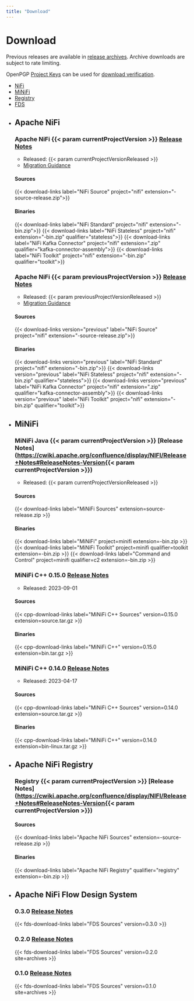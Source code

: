 ```yaml
---
title: "Download"
---
```


# Download

Previous releases are available in [release archives](https://archive.apache.org/dist/nifi/). Archive downloads are
subject to rate limiting.

OpenPGP [Project Keys](https://downloads.apache.org/nifi/KEYS) can be used for
[download verification](https://www.apache.org/info/verification.html).

<ul class="uk-tab" uk-switcher>
  <li><a class="uk-active" href="#nifi">NiFi</a></li>
  <li><a href="#minifi">MiNiFi</a></li>
  <li><a href="#registry">Registry</a></li>
  <li><a href="#fds">FDS</a></li>
</ul>

<ul class="uk-switcher">
  <li>

## Apache NiFi

### Apache NiFi {{< param currentProjectVersion >}} <a href="https://cwiki.apache.org/confluence/display/NIFI/Release+Notes#ReleaseNotes-Version{{< param currentProjectVersion >}}">Release Notes</a>

- Released: {{< param currentProjectVersionReleased >}}
- [Migration Guidance](https://cwiki.apache.org/confluence/display/NIFI/Migration+Guidance)

#### Sources
{{< download-links label="NiFi Source" project="nifi" extension="-source-release.zip">}}
#### Binaries
{{< download-links label="NiFi Standard" project="nifi" extension="-bin.zip">}}
{{< download-links label="NiFi Stateless" project="nifi" extension="-bin.zip" qualifier="stateless">}}
{{< download-links label="NiFi Kafka Connector" project="nifi" extension=".zip" qualifier="kafka-connector-assembly">}}
{{< download-links label="NiFi Toolkit" project="nifi" extension="-bin.zip" qualifier="toolkit">}}
### Apache NiFi {{< param previousProjectVersion >}} <a href="https://cwiki.apache.org/confluence/display/NIFI/Release+Notes#ReleaseNotes-Version{{< param previousProjectVersion >}}">Release Notes</a>

- Released: {{< param previousProjectVersionReleased >}}
- [Migration Guidance](https://cwiki.apache.org/confluence/display/NIFI/Migration+Guidance)

#### Sources
{{< download-links version="previous" label="NiFi Source" project="nifi" extension="-source-release.zip">}}

#### Binaries
{{< download-links version="previous" label="NiFi Standard" project="nifi" extension="-bin.zip">}}
{{< download-links version="previous" label="NiFi Stateless" project="nifi" extension="-bin.zip" qualifier="stateless">}}
{{< download-links version="previous" label="NiFi Kafka Connector" project="nifi" extension=".zip" qualifier="kafka-connector-assembly">}}
{{< download-links version="previous" label="NiFi Toolkit" project="nifi" extension="-bin.zip" qualifier="toolkit">}}

</li><li>

## MiNiFi

### MiNiFi Java {{< param currentProjectVersion >}} [Release Notes](https://cwiki.apache.org/confluence/display/NIFI/Release+Notes#ReleaseNotes-Version{{< param currentProjectVersion >}})

- Released: {{< param currentProjectVersionReleased >}}
#### Sources
 {{< download-links label="MiNiFi Sources" extension=source-release.zip >}}
#### Binaries
 {{< download-links label="MiNiFi" project=minifi extension=-bin.zip >}}
 {{< download-links label="MiNiFi Toolkit" project=minifi qualifier=toolkit extension=-bin.zip >}}
 {{< download-links label="Command and Control" project=minifi qualifier=c2 extension=-bin.zip >}}

### MiNiFi C++ 0.15.0 [Release Notes](https://cwiki.apache.org/confluence/pages/viewpage.action?pageId=65145325#ReleaseNotesMiNiFi(C++)-Versioncpp-0.15.0)

- Released: 2023-09-01 
#### Sources
{{< cpp-download-links label="MiNiFi C++ Sources" version=0.15.0 extension=source.tar.gz >}}
#### Binaries
{{< cpp-download-links label="MiNiFi C++" version=0.15.0 extension=bin.tar.gz >}}

### MiNiFi C++ 0.14.0 [Release Notes](https://cwiki.apache.org/confluence/pages/viewpage.action?pageId=65145325#ReleaseNotesMiNiFi(C++)-Versioncpp-0.14.0)

- Released: 2023-04-17
#### Sources
{{< cpp-download-links label="MiNiFi C++ Sources" version=0.14.0 extension=source.tar.gz >}}
#### Binaries
{{< cpp-download-links label="MiNiFi C++" version=0.14.0 extension=bin-linux.tar.gz >}}

</li><li>

## Apache NiFi Registry

### Registry {{< param currentProjectVersion >}} [Release Notes](https://cwiki.apache.org/confluence/display/NIFI/Release+Notes#ReleaseNotes-Version{{< param currentProjectVersion >}})
#### Sources
{{< download-links label="Apache NiFi Sources" extension=-source-release.zip >}}
#### Binaries
{{< download-links label="Apache NiFi Registry" qualifier="registry" extension=-bin.zip >}}

</li><li>

## Apache NiFi Flow Design System
### 0.3.0 [Release Notes](https://cwiki.apache.org/confluence/display/NIFI/Release+Notes#ReleaseNotes-NiFiFlowDesignSystem0.3.0)

{{< fds-download-links label="FDS Sources" version=0.3.0 >}}

### 0.2.0 [Release Notes](https://cwiki.apache.org/confluence/display/NIFI/Release+Notes#ReleaseNotes-NiFiFlowDesignSystem0.2.0)

{{< fds-download-links label="FDS Sources" version=0.2.0 site=archives >}}

### 0.1.0 [Release Notes](https://cwiki.apache.org/confluence/display/NIFI/Release+Notes#ReleaseNotes-NiFiFlowDesignSystem0.1.0)

{{< fds-download-links label="FDS Sources" version=0.1.0 site=archives >}}

</li></ul>